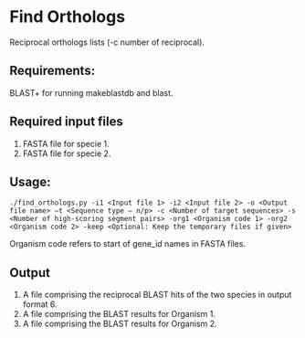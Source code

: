 # Find Orthologs
Reciprocal orthologs lists (-c number of reciprocal).

## Requirements:
BLAST+ for running makeblastdb and blast.

## Required input files
1. FASTA file for specie 1.
2. FASTA file for specie 2.

## Usage:
    ./find_orthologs.py -i1 <Input file 1> -i2 <Input file 2> -o <Output file name> –t <Sequence type – n/p> -c <Number of target sequences> -s <Number of high-scoring segment pairs> -org1 <Organism code 1> -org2 <Organism code 2> -keep <Optional: Keep the temporary files if given> 
Organism code refers to start of gene_id names in FASTA files.
## Output
1. A file comprising the reciprocal BLAST hits of the two species in output format 6.
2. A file comprising the BLAST results for Organism 1.
3. A file comprising the BLAST results for Organism 2.



